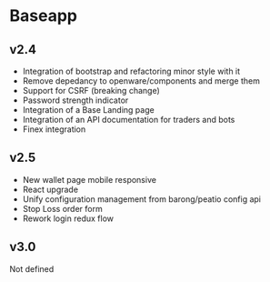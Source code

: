# Baseapp

## v2.4

 * Integration of bootstrap and refactoring minor style with it
 * Remove depedancy to openware/components and merge them
 * Support for CSRF (breaking change)
 * Password strength indicator
 * Integration of a Base Landing page
 * Integration of an API documentation for traders and bots
 * Finex integration
 
## v2.5

 * New wallet page mobile responsive
 * React upgrade
 * Unify configuration management from barong/peatio config api
 * Stop Loss order form
 * Rework login redux flow

## v3.0

Not defined
